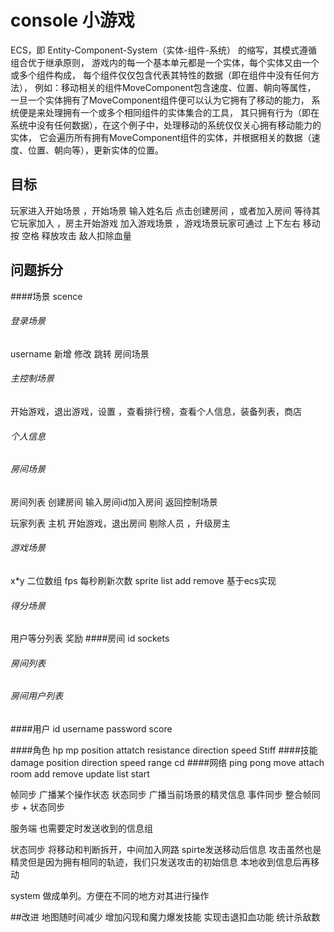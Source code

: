 ﻿# console 小游戏
ECS，即 Entity-Component-System（实体-组件-系统） 的缩写，其模式遵循组合优于继承原则，
游戏内的每一个基本单元都是一个实体，每个实体又由一个或多个组件构成，
每个组件仅仅包含代表其特性的数据（即在组件中没有任何方法），
例如：移动相关的组件MoveComponent包含速度、位置、朝向等属性，
一旦一个实体拥有了MoveComponent组件便可以认为它拥有了移动的能力，
系统便是来处理拥有一个或多个相同组件的实体集合的工具，
其只拥有行为（即在系统中没有任何数据），在这个例子中，处理移动的系统仅仅关心拥有移动能力的实体，
它会遍历所有拥有MoveComponent组件的实体，并根据相关的数据（速度、位置、朝向等），更新实体的位置。
## 目标

玩家进入开始场景 ，开始场景 输入姓名后 点击创建房间 ，或者加入房间   等待其它玩家加入 ，房主开始游戏 加入游戏场景 ，游戏场景玩家可通过 上下左右 移动 按 空格 释放攻击
 敌人扣除血量

## 问题拆分
####场景 scence
###### 登录场景
username 新增 修改 
跳转 房间场景
###### 主控制场景
开始游戏，退出游戏，设置 ，查看排行榜，查看个人信息，装备列表，商店 
###### 个人信息

###### 房间场景
房间列表 创建房间 输入房间id加入房间 返回控制场景

玩家列表 主机 开始游戏，退出房间  剔除人员 ，升级房主
###### 游戏场景
x*y 二位数组
fps 每秒刷新次数
sprite list add remove 
基于ecs实现
###### 得分场景
用户等分列表 奖励
####房间
id sockets
###### 房间列表
###### 房间用户列表
####用户
id
username
password
score

####角色
hp
mp
position
attatch
resistance
direction
speed
Stiff
####技能
damage
position
direction
speed
range
cd
####网络
ping pong 
move 
attach
room add remove update list 
start

帧同步 广播某个操作状态
状态同步 广播当前场景的精灵信息
事件同步 整合帧同步 + 状态同步

服务端 也需要定时发送收到的信息组

状态同步
将移动和判断拆开，中间加入网路
spirte发送移动后信息
攻击虽然也是精灵但是因为拥有相同的轨迹，我们只发送攻击的初始信息
本地收到信息后再移动

system 做成单列。方便在不同的地方对其进行操作 

##改进
地图随时间减少
增加闪现和魔力爆发技能
实现击退扣血功能
统计杀敌数



